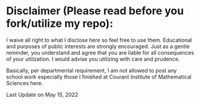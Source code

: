 # Disclaimer (Please read before you fork/utilize my repo):
I waive all right to what I disclose here so feel free to use them.
Educational and purposes of public interests are strongly encouraged.
Just as a gentle reminder, you understand and agree that you are liable for all consequences of your utilization. 
I would advise you utilizing with care and prudence.

Basically, per departmental requirement, I am not allowed to post any school work especially those I finished at Courant Institute of Mathematical Sciences here.

Last Update on May 15, 2022
